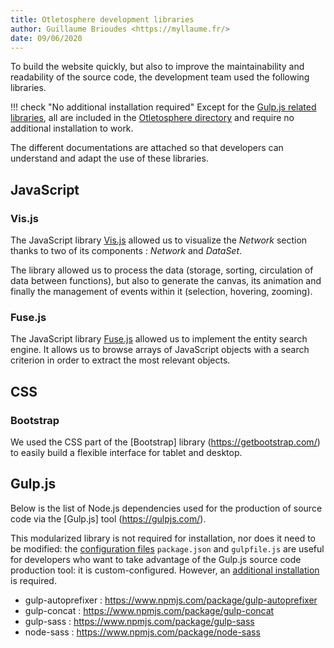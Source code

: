 ```yaml
---
title: Otletosphere development libraries
author: Guillaume Brioudes <https://myllaume.fr/>
date: 09/06/2020
---
```


To build the website quickly, but also to improve the maintainability and readability of the source code, the development team used the following libraries.

!!! check "No additional installation required"
	Except for the [Gulp.js related libraries](#gulpjs), all are included in the [Otletosphere directory]() and require no additional installation to work.

The different documentations are attached so that developers can understand and adapt the use of these libraries.

## JavaScript

### Vis.js

The JavaScript library [Vis.js](https://github.com/visjs/vis-network) allowed us to visualize the *Network* section thanks to two of its components : *Network* and *DataSet*.

The library allowed us to process the data (storage, sorting, circulation of data between functions), but also to generate the canvas, its animation and finally the management of events within it (selection, hovering, zooming).

### Fuse.js

The JavaScript library [Fuse.js](https://fusejs.io/) allowed us to implement the entity search engine. It allows us to browse arrays of JavaScript objects with a search criterion in order to extract the most relevant objects.

## CSS

### Bootstrap

We used the CSS part of the [Bootstrap] library (https://getbootstrap.com/) to easily build a flexible interface for tablet and desktop.

## Gulp.js

Below is the list of Node.js dependencies used for the production of source code via the [Gulp.js] tool (https://gulpjs.com/).

This modularized library is not required for installation, nor does it need to be modified: the [configuration files]() `package.json` and `gulpfile.js` are useful for developers who want to take advantage of the Gulp.js source code production tool: it is custom-configured. However, an [additional installation]() is required.

- gulp-autoprefixer : https://www.npmjs.com/package/gulp-autoprefixer
- gulp-concat : https://www.npmjs.com/package/gulp-concat
- gulp-sass : https://www.npmjs.com/package/gulp-sass
- node-sass : https://www.npmjs.com/package/node-sass